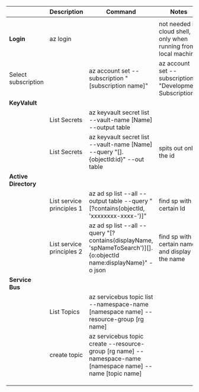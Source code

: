 ||Description|Command|Notes   |
|---|---|---|---|
|||||
|**Login**|az login||not needed in cloud shell, only when running from local machine|
|Select subscription||az account set --subscription "[subscription name]"|az account set --subscription "Development Subscription"|
|**KeyValult**||||
||List Secrets| az keyvault secret list --vault-name [Name] --output table||
||List Secrets|  az keyvault secret list --vault-name [Name] --query "[].{objectId:id}" --out table|spits out only the id|
|**Active Directory**||||
||List service principles 1|az ad sp list --all --output table --query "[?contains(objectId, 'xxxxxxxx-xxxx-')]"| find sp with a certain Id|
||List service principles 2|az ad sp list --all --query "[?contains(displayName, 'spNameToSearch')][].{o:objectId name:displayName}" -o json|find sp with a certain name and display the name|
|**Service Bus**||||
||List Topics|az servicebus topic list --namespace-name [namespace name] --resource-group [rg name]||
||create topic|az servicebus topic create --resource-group [rg name] --namespace-name [namespace name] --name [topic name]||
|||||
|||||
|||||

